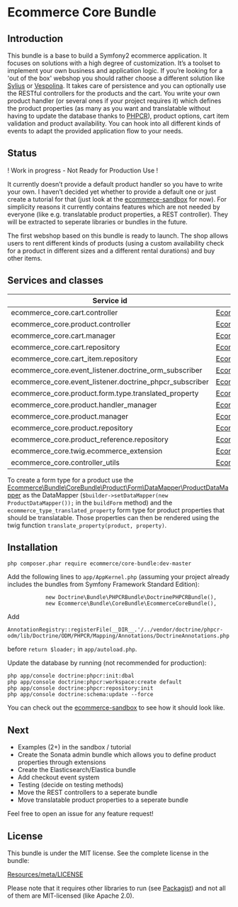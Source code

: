 # Ecommerce Core Bundle

## Introduction

This bundle is a base to build a Symfony2 ecommerce application. It focuses on solutions with a high degree of customization. It’s a toolset to implement your own business and application logic. If you’re looking for a 'out of the box' webshop you should rather choose a different solution like [Sylius](http://Sylius.org) or [Vespolina](https://github.com/vespolina). It takes care of persistence and you can optionally use the RESTful controllers for the products and the cart. You write your own product handler (or several ones if your project requires it) which defines the product properties (as many as you want and translatable without having to update the database thanks to [PHPCR](http://phpcr.github.io/)), product options, cart item validation and product availability. You can hook into all different kinds of events to adapt the provided application flow to your needs.



## Status

! Work in progress - Not Ready for Production Use !

It currently doesn’t provide a default product handler so you have to write your own. I haven’t decided yet whether to provide a default one or just create a tutorial for that (just look at the [ecommerce-sandbox](https://github.com/ecommerce/ecommerce-sandbox) for now). For simplicity reasons it currently contains features which are not needed by everyone (like e.g. translatable product properties, a REST controller). They will be extracted to seperate libraries or bundles in the future.

The first webshop based on this bundle is ready to launch. The shop allows users to rent different kinds of products (using a custom availability check for a product in different sizes and a different rental durations) and buy other items.


## Services and classes

Service id                                                     | Class
-------------------------------------------------------------- | ----------------------------------------------------------------------------------------------------------------------------------------------------------------------------------
ecommerce_core.cart.controller                                 | [Ecommerce\Bundle\CoreBundle\Controller\CartController](https://github.com/ecommerce/EcommerceCoreBundle/blob/master/Controller/CartController.php)
ecommerce_core.product.controller                              | [Ecommerce\Bundle\CoreBundle\Controller\ProductController](https://github.com/ecommerce/EcommerceCoreBundle/blob/master/Controller/ProductController.php)
ecommerce_core.cart.manager                                    | [Ecommerce\Bundle\CoreBundle\Cart\Manager](https://github.com/ecommerce/EcommerceCoreBundle/blob/master/Cart/Manager.php)
ecommerce_core.cart.repository                                 | [Ecommerce\Bundle\CoreBundle\Doctrine\Orm\CartRepository](https://github.com/ecommerce/EcommerceCoreBundle/blob/master/Doctrine/Orm/CartRepository.php)
ecommerce_core.cart_item.repository                            | [Ecommerce\Bundle\CoreBundle\Doctrine\Orm\CartItemRepository](https://github.com/ecommerce/EcommerceCoreBundle/blob/master/Doctrine/Orm/CartItemRepository.php)
ecommerce_core.event_listener.doctrine_orm_subscriber          | [Ecommerce\Bundle\CoreBundle\EventListener\DoctrineOrmSubscriber](https://github.com/ecommerce/EcommerceCoreBundle/blob/master/EventListener/DoctrineOrmSubscriber.php)
ecommerce_core.event_listener.doctrine_phpcr_subscriber        | [Ecommerce\Bundle\CoreBundle\EventListener\DoctrinePhpcrSubscriber](https://github.com/ecommerce/EcommerceCoreBundle/blob/master/EventListener/DoctrinePhpcrSubscriber.php)
ecommerce_core.product.form.type.translated_property           | [Ecommerce\Bundle\CoreBundle\Product\Form\Type\TranslatedPropertyType](https://github.com/ecommerce/EcommerceCoreBundle/blob/master/Product/Form/Type/TranslatedPropertyType.php)
ecommerce_core.product.handler_manager                         | [Ecommerce\Bundle\CoreBundle\Product\HandlerManager](https://github.com/ecommerce/EcommerceCoreBundle/blob/master/Product/HandlerManager.php)
ecommerce_core.product.manager                                 | [Ecommerce\Bundle\CoreBundle\Product\Manager](https://github.com/ecommerce/EcommerceCoreBundle/blob/master/Product/Manager.php)
ecommerce_core.product.repository                              | [Ecommerce\Bundle\CoreBundle\Doctrine\Phpcr\ProductRepository](https://github.com/ecommerce/EcommerceCoreBundle/blob/master/Doctrine/Phpcr/ProductRepository.php)
ecommerce_core.product_reference.repository                    | [Ecommerce\Bundle\CoreBundle\Doctrine\Orm\ProductReferenceRepository](https://github.com/ecommerce/EcommerceCoreBundle/blob/master/Doctrine/Orm/ProductReferenceRepository.php)
ecommerce_core.twig.ecommerce_extension                        | [Ecommerce\Bundle\CoreBundle\Twig\EcommerceExtension](https://github.com/ecommerce/EcommerceCoreBundle/blob/master/Twig/EcommerceExtension.php)
ecommerce_core.controller_utils                                | [Ecommerce\Bundle\CoreBundle\Util\ControllerUtils](https://github.com/ecommerce/EcommerceCoreBundle/blob/master/Util/ControllerUtils.php)

To create a form type for a product use the 
[Ecommerce\Bundle\CoreBundle\Product\Form\DataMapper\ProductDataMapper](https://github.com/ecommerce/EcommerceCoreBundle/blob/master/Product/Form/DataMapper/ProductDataMapper.php) as the DataMapper (``$builder->setDataMapper(new ProductDataMapper());`` in the ``buildForm`` method) and the ``ecommerce_type_translated_property`` form type for product properties that should be translatable. Those properties can then be rendered using the twig function ``translate_property(product, property)``.



## Installation


    php composer.phar require ecommerce/core-bundle:dev-master

Add the following lines to ```app/AppKernel.php``` (assuming your project already includes the bundles from Symfony Framework Standard Edition):

                new Doctrine\Bundle\PHPCRBundle\DoctrinePHPCRBundle(),
                new Ecommerce\Bundle\CoreBundle\EcommerceCoreBundle(),

Add

    AnnotationRegistry::registerFile(__DIR__.'/../vendor/doctrine/phpcr-odm/lib/Doctrine/ODM/PHPCR/Mapping/Annotations/DoctrineAnnotations.php');

before ``return $loader;`` in ```app/autoload.php```. 


Update the database by running (not recommended for production):

    php app/console doctrine:phpcr:init:dbal
    php app/console doctrine:phpcr:workspace:create default
    php app/console doctrine:phpcr:repository:init
    php app/console doctrine:schema:update --force

You can check out the [ecommerce-sandbox](https://github.com/ecommerce/ecommerce-sandbox) to see how it should look like.


## Next

- Examples (2+) in the sandbox / tutorial
- Create the Sonata admin bundle which allows you to define product properties through extensions
- Create the Elasticsearch/Elastica bundle
- Add checkout event system
- Testing (decide on testing methods)
- Move the REST controllers to a seperate bundle
- Move translatable product properties to a seperate bundle

Feel free to open an issue for any feature request!



## License

This bundle is under the MIT license. See the complete license in the bundle:

[Resources/meta/LICENSE](https://github.com/ecommerce/EcommerceCoreBundle/blob/master/Resources/meta/LICENSE)


Please note that it requires other libraries to run (see [Packagist](https://packagist.org/packages/ecommerce/core-bundle)) and not all of them are MIT-licensed (like Apache 2.0).
